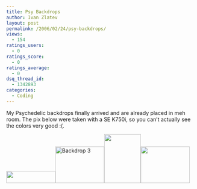 ```yaml
---
title: Psy Backdrops
author: Ivan Zlatev
layout: post
permalink: /2006/02/24/psy-backdrops/
views:
  - 154
ratings_users:
  - 0
ratings_score:
  - 0
ratings_average:
  - 0
dsq_thread_id:
  - 1342893
categories:
  - Coding
---
```

My Psychedelic backdrops finally arrived and are already placed in meh room. The pix below were taken with a SE K750i, so you can&#8217;t actually see the colors very good :(.

[<img width="130" height="32" class="pp_empty" src="http://ivanz.com/wp-content/photos/thumb_dsc00122.jpg" />][1][<img width="130" height="97" class="pp_empty" alt="Backdrop 3" src="http://ivanz.com/wp-content/photos/thumb_dsc00120.jpg" />][2][<img width="97" height="130" class="pp_empty" src="http://ivanz.com/wp-content/photos/thumb_dsc00119.jpg" />][3][<img width="130" height="97" class="pp_empty" src="http://ivanz.com/wp-content/photos/thumb_dsc00118.jpg" />][4]

 [1]: http://ivanz.com/?pp_album=main&#038;pp_cat=&#038;pp_image=dsc00122.jpg
 [2]: http://ivanz.com/?pp_album=main&#038;pp_cat=&#038;pp_image=dsc00120.jpg "Backdrop 3"
 [3]: http://ivanz.com/?pp_album=main&#038;pp_cat=&#038;pp_image=dsc00119.jpg
 [4]: http://ivanz.com/?pp_album=main&#038;pp_cat=&#038;pp_image=dsc00118.jpg